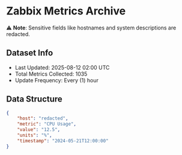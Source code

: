 # Zabbix Metrics Archive

⚠️ **Note**: Sensitive fields like hostnames and system descriptions are redacted.

## Dataset Info
- Last Updated: 2025-08-12 02:00 UTC
- Total Metrics Collected: 1035
- Update Frequency: Every (1) hour

## Data Structure
```json
{
    "host": "redacted",
    "metric": "CPU Usage",
    "value": "12.5",
    "units": "%",
    "timestamp": "2024-05-21T12:00:00"
}
```
